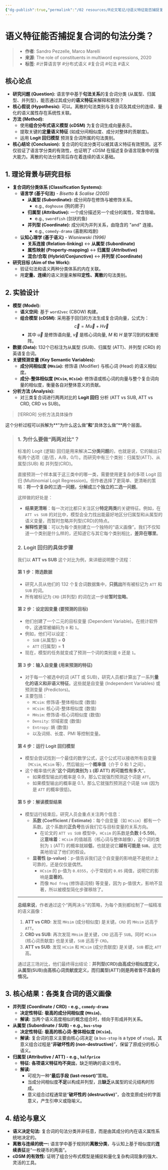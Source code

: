 ```yaml
---
{"dg-publish":true,"permalink":"/02 resources/R论文笔记/@语义特征能否捕捉复合词的句法分类/","tags":["数字人文"],"created":"2025-08-26T15:59:07.860+08:00","updated":"2025-08-26T16:03:43.136+08:00"}
---
```



# 语义特征能否捕捉复合词的句法分类？

> - **作者**: Sandro Pezzelle, Marco Marelli
> - **来源**: The role of constituents in multiword expressions, 2020
> - **标签**: #计算语言学 #分布式语义 #复合词 #句法 #语义

## 核心论点

- **研究问题 (Question):** 语言学中基于**句法关系**的复合词分类 (从属型、归属型、并列型)，能否通过其成分的**语义特征**来解释和预测？
- **核心假说 (Hypothesis):** 可以。离散的句法类别与复合词及其成分的连续、量化的语义属性存在系统性关联。
- **方法 (Method):**
    - 使用**组合分布式语义模型 (cDSM)** 为复合词生成向量表示。
    - 提取关键的**定量语义特征** (如成分间相似度、成分对整体的贡献度)。
    - 运用 **Logit 回归模型** 预测复合词所属的句法类别。
- **核心结论 (Conclusion):** 复合词的句法分类可以被其语义特征有效预测。这不仅验证了语言学分类的有效性，也证明了 cDSM 在描述复杂语言现象中的强大能力。离散的句法分类背后存在着连续的语义基础。

## 1. 理论背景与研究目标

- **复合词的分类体系 (Classification Systems):**
    - **语言学 (基于句法)** - *Bisetto & Scalise (2005)*
        - **从属型 (Subordinate):** 成分间存在修饰与被修饰关系。
            - e.g., `doghouse` (狗的房子)
        - **归属型 (Attributive):** 一个成分描述另一个成分的属性，常含隐喻。
            - e.g., `swordfish` (剑状的鱼)
        - **并列型 (Coordinate):** 成分间为并列关系，由隐含的 "and" 连接。
            - e.g., `comedy-drama` (喜剧和戏剧)
    - **认知心理学 (基于语义)** - *Wisniewski (1996)*
        - **关系连接 (Relation-linking)** ↔️ **从属型 (Subordinate)**
        - **属性映射 (Property-mapping)** ↔️ **归属型 (Attributive)**
        - **混合/合取 (Hybrid/Conjunctive)** ↔️ **并列型 (Coordinate)**
- **研究目标 (Aim of the Work):**
    - 验证句法和语义两种分类体系的内在关联。
    - 用**定量、连续**的语义测量来解释**定性、离散**的句法类别。

## 2. 实验设计

- **模型 (Model):**
    - **语义空间**: 基于 `word2vec` (CBOW) 构建。
    - **组合模型 (cDSM)**: 采用基于回归的方法生成复合词向量，公式为：
        $$ \vec{c} = M\vec{u} + H\vec{v} $$
        - 其中 $\vec{u}$ 是修饰语向量, $\vec{v}$ 是核心词向量, $M$ 和 $H$ 是学习到的权重矩阵。
- **数据 (Data):** 132个已标注为从属型 (SUB)、归属型 (ATT)、并列型 (CRD) 的英语复合词。
- **关键预测变量 (Key Semantic Variables):**
    - **成分间相似度 (`MHsim`):** 修饰语 (Modifier) 与核心词 (Head) 的语义相似度。
    - **成分-整体相似度 (`MCsim`, `HCsim`):** 修饰语或核心词的向量与整个复合词向量的相似度，衡量各自对整体意义的贡献。
- **分析方法 (Analysis):**
    - 对三类复合词进行两两对比的 **Logit 回归** 分析 (ATT vs SUB, ATT vs CRD, CRD vs SUB)。

> [!ERROR] 分析方法具体操作
>  
这个分析过程可以拆解为**“为什么这么做”**和**“具体怎么做”**两个层面。
> ### 1. 为什么要做“两两对比”？
> 
> 标准的 Logit (逻辑) 回归是用来解决**二分类问题**的，也就是说，它的输出只有两个选项（是/否，A/B，0/1）。而研究中有三个类别：归属型(ATT)、从属型(SUB) 和 并列型(CRD)。
> 
> 直接预测一个样本属于这三类中的哪一类，需要使用更复杂的多项 Logit 回归 (Multinomial Logit Regression)。但作者选择了更简单、更清晰的策略：**将一个复杂的三选一问题，分解成三个独立的二选一问题**。
> 
> 这样做的好处是：
> *   **结果更清晰**：每一次对比都只关注区分**特定两类**的关键特征。例如，在 `ATT vs SUB` 的对比中，模型会全力找出能最好地区分归属型和从属型的语义变量，而暂时忽略并列型(CRD)的特点。
> *   **解释性更强**：可以为每个类别建立一个独特的“语义画像”。我们不仅知道一个类别是什么样的，还知道它与其它每个类别相比，**差异在哪里**。
> 
> ### 2. Logit 回归的具体步骤
> 
> 我们以 **ATT vs SUB** 这个对比为例，来详细说明整个流程：
> 
> #### 第 1 步：筛选数据
> *   研究人员从他们的 132 个复合词数据集中，**只挑出**所有被标记为 `ATT` 和 `SUB` 的词。
> *   所有被标记为 `CRD` (并列型) 的词在这一步被**暂时忽略**。
> 
> #### 第 2 步：设定因变量 (要预测的目标)
> *   他们创建了一个二元的目标变量 (Dependent Variable)。在统计软件中，这通常被编码为 `0` 和 `1`。
> *   例如，他们可以设定：
>     *   `SUB` (从属型) = **0**
>     *   `ATT` (归属型) = **1**
> *   现在，模型的任务就变成了预测一个词的类别是 `0` 还是 `1`。
> 
> #### 第 3 步：输入自变量 (用来预测的特征)
> *   对于每一个被选中的词 (ATT 或 SUB)，研究人员都计算出了一系列**量化的语义和非语义特征**。这些就是自变量 (Independent Variables) 或预测变量 (Predictors)。
> *   主要包括：
>     *   `MCsim`: 修饰语-整体相似度 (数值)
>     *   `HCsim`: 核心词-整体相似度 (数值)
>     *   `MHsim`: 修饰语-核心词相似度 (数值)
>     *   `Density`: 邻域密度 (数值)
>     *   `Entropy`: 熵 (数值)
>     *   以及词频、长度、PMI 等控制变量。
> 
> #### 第 4 步：运行 Logit 回归模型
> *   模型会尝试找到一个最佳的数学公式，这个公式可以接收所有自变量（`MCsim`, `HCsim` 等），然后输出一个**概率值**（介于 0 和 1 之间）。
> *   这个概率值代表“**这个词的类别为 `1` (即 ATT) 的可能性有多大**”。
>     *   如果模型输出的概率是 0.9，那么它就强烈预测这个词是 `ATT`。
>     *   如果模型输出的概率是 0.1，那么它就强烈预测这个词是 `SUB` (因为是 `ATT` 的概率很低)。
> 
> #### 第 5 步：解读模型结果
> *   模型运行结束后，研究人员会重点关注两个信息：
>     *   **系数 (Coefficient / Estimate)**：每个自变量（如 `HCsim`）都有一个系数。这个系数的**正负号**告诉我们它与目标变量的关系方向。
>         *   在论文的 `ATT vs SUB` 模型中，`HCsim` 的系数是**负数 (-5.59)**。这**意味着**：`HCsim` 的值越高（核心词与整体越像），这个词的类别为 `1` (ATT) 的概率就越**低**，也就是说它**越有可能是 `SUB`**。这完美地验证了他们的假设。
>     *   **显著性 (p-value)**：p-值告诉我们这个自变量的影响是不是统计上可靠的，还是仅仅是偶然。
>         *   `HCsim` 的 p-值为 `0.0355`，小于常规的 `0.05` 阈值，说明它的影响是**显著的**。
>         *   而像 `Mod freq` (修饰语词频) 等变量，因为 p-值很大，影响不显著，所以被模型简化步骤移除了。
> 
> ---
> 
> **总结来说**，作者通过这个“两两决斗”的策略，为每个类别都绘制了一幅精准的语义画像：
> 
> 1.  **ATT vs CRD**: 发现 `MHsim` (成分相似度) 是关键。`CRD` 的 `MHsim` 远高于 `ATT`。
> 2.  **CRD vs SUB**: 再次发现 `MHsim` 是关键，`CRD` 远高于 `SUB`。同时 `HCsim` (核心词贡献度) 也是关键，`SUB` 远高于 `CRD`。
> 3.  **ATT vs SUB**: 发现 `HCsim` 和 `MCsim` (成分贡献度) 是关键，`SUB` 都比 `ATT` 高。
> 
> 通过这三场对比，他们最终得出结论：**并列型(CRD)由高成分相似度定义，从属型(SUB)由高核心词贡献度定义，而归属型(ATT)则是两者皆不具备的情况。**
> 
## 3. 核心结果：各类复合词的语义画像

- **并列型 (Coordinate / CRD) - e.g., `comedy-drama`**
    - **决定性特征:** **极高的成分间相似度 (`MHsim`)**。
    - **解读:** 当两个语义高度相似的概念组合时，倾向于形成并列关系。
- **从属型 (Subordinate / SUB) - e.g., `bus-stop`**
    - **决定性特征:** **极高的核心词-整体相似度 (`HCsim`)**。
    - **解读:** 复合词的意义主要由核心词决定 (a `bus-stop` is a type of `stop`)。其意义组合过程是“**非破坏性的 (non-destructive)**”，保留了原成分的核心语义。
- **归属型 (Attributive / ATT) - e.g., `halfprice`**
    - **特征:** **各项语义特征均不突出**，缺乏明确的语义信号。
    - **解读:**
        - 可视为一种“**最后手段 (last-resort)**”策略。
        - 当成分间相似度**不足**以构成并列型，且**缺乏**从属型的论元结构时形成。
        - 意义组合过程通常是“**破坏性的 (destructive)**”，会改变原成分的字面意义，产生引申义或隐喻义。

## 4. 结论与意义

- **语义决定句法:** 复合词的句法分类并非任意，而是由其成分的内在语义属性系统地决定的。
- **离散与连续的统一:** 语言学中基于规则的**离散分类**，与认知上基于相似度的**连续表征**是“一枚硬币的两面”。
- **cDSM 的有效性:** 证明了组合分布式模型是捕捉和量化复杂构词现象的强大、灵活的工具。